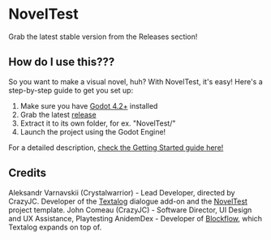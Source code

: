 # NovelTest
Grab the latest stable version from the Releases section!

## How do I use this???
So you want to make a visual novel, huh? With NovelTest, it's easy! Here's a step-by-step guide to get you set up:

1. Make sure you have [Godot 4.2+](https://godotengine.org/download/windows/) installed
2. Grab the latest [release](https://github.com/Crystalwarrior/NovelTest/releases)
3. Extract it to its own folder, for ex. "NovelTest/"
4. Launch the project using the Godot Engine!

For a detailed description, [check the Getting Started guide here!](https://github.com/Crystalwarrior/NovelTest/blob/master/docs/getting_started.md)

## Credits
Aleksandr Varnavskii (Crystalwarrior) - Lead Developer, directed by CrazyJC. Developer of the [Textalog](https://github.com/Crystalwarrior/textalog) dialogue add-on and the [NovelTest](https://github.com/Crystalwarrior/NovelTest) project template.
John Comeau (CrazyJC) - Software Director, UI Design and UX Assistance, Playtesting
AnidemDex - Developer of [Blockflow](https://github.com/AnidemDex/Blockflow), which Textalog expands on top of.

